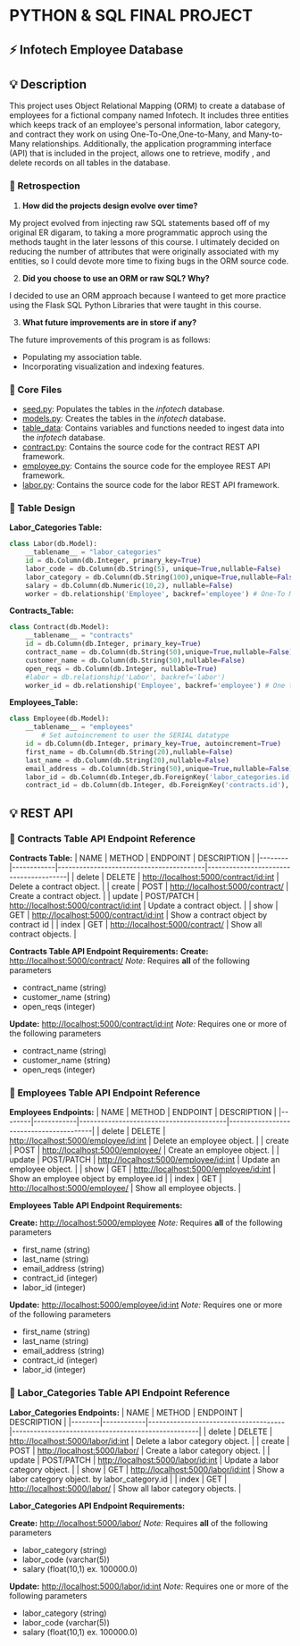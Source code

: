 # PYTHON & SQL FINAL PROJECT

## ⚡ Infotech Employee Database

## 💡 Description

This project uses Object Relational Mapping (ORM) to create a database of employees for a fictional company
named Infotech. It includes three entities which keeps track of an employee's personal information, labor category,
and contract they work on using One-To-One,One-to-Many, and Many-to-Many relationships. Additionally, the application
programming interface (API) that is included in the project, allows one to retrieve, modify , and delete records on all tables 
in the database.

### 🤔 Retrospection

1. **How did the projects design evolve over time?**

My project evolved from injecting raw SQL statements based off of my original ER digaram, to taking a more programmatic approch using
the methods taught in the later lessons of this course. I ultimately decided on reducing the number of attributes that were
originally associated with my entities, so I could devote more time to fixing bugs in the ORM source code.

2. **Did you choose to use an ORM or raw SQL? Why?**

I decided to use an ORM approach because I wanteed to get more practice using the Flask SQL Python Libraries that were taught in this course.

3. **What future improvements are in store if any?**

The future improvements of this program is as follows:

* Populating my association table.
* Incorporating visualization and indexing features.

### 📁 Core Files

* [seed.py](seed.py): Populates the tables in the *infotech* database.
* [models.py](infotech/src/models.py): Creates the tables in the *infotech* database.
* [table_data](infotech/src/table_data.py): Contains variables and functions needed to ingest data into the *infotech* database.
* [contract.py](infotech/src/api/contract.py): Contains the source code for the contract REST API framework.
* [employee.py](infotech/src/api/employee.py): Contains the source code for the employee REST API framework.
* [labor.py](infotech/src/api/labor.py): Contains the source code for the labor REST API framework.

### 📝 Table Design

**Labor_Categories Table:**

```python
class Labor(db.Model):
    __tablename__ = "labor_categories"
    id = db.Column(db.Integer, primary_key=True)
    labor_code = db.Column(db.String(5), unique=True,nullable=False)
    labor_category = db.Column(db.String(100),unique=True,nullable=False)
    salary = db.Column(db.Numeric(10,2), nullable=False)
    worker = db.relationship('Employee', backref='employee') # One-To Many Relationship
```

**Contracts_Table:**

```python
class Contract(db.Model):
    __tablename__ = "contracts"
    id = db.Column(db.Integer, primary_key=True)
    contract_name = db.Column(db.String(50),unique=True,nullable=False)
    customer_name = db.Column(db.String(50),nullable=False)
    open_reqs = db.Column(db.Integer, nullable=True)
    #labor = db.relationship('Labor', backref='labor')
    worker_id = db.relationship('Employee', backref='employee') # One to One Relationship
```

**Employees_Table:**

```python
class Employee(db.Model):
    __tablename__ = "employees"
        # Set autoincrement to user the SERIAL datatype
    id = db.Column(db.Integer, primary_key=True, autoincrement=True)
    first_name = db.Column(db.String(20),nullable=False)
    last_name = db.Column(db.String(20),nullable=False)
    email_address = db.Column(db.String(50),unique=True,nullable=False)
    labor_id = db.Column(db.Integer,db.ForeignKey('labor_categories.id'), nullable=False)
    contract_id = db.Column(db.Integer, db.ForeignKey('contracts.id'), nullable=False) # One-to-One-relationship
```

## 💡 REST API

### 📝 Contracts Table API Endpoint Reference

**Contracts Table:**
| NAME   | METHOD     | ENDPOINT                                | DESCRIPTION                           |
|--------|------------|-----------------------------------------|---------------------------------------|
| delete | DELETE     | <http://localhost:5000/contract/><id:int> | Delete a contract object.             |
| create | POST       | <http://localhost:5000/contract/>         | Create a contract object.             |
| update | POST/PATCH | <http://localhost:5000/contract/><id:int> | Update a contract object.             |
| show   | GET        | <http://localhost:5000/contract/><id:int> | Show a contract object by contract id |
| index  | GET        | <http://localhost:5000/contract/>         | Show all contract objects.            |

**Contracts Table API Endpoint Requirements:**
**Create:** <http://localhost:5000/contract/>
 *Note:* Requires **all** of the following parameters

* contract_name (string)
* customer_name (string)
* open_reqs (integer)

**Update:** <http://localhost:5000/contract/><id:int>
 *Note:* Requires one or more of the following parameters

* contract_name (string)
* customer_name (string)
* open_reqs (integer)

### 📝 Employees Table API Endpoint Reference

**Employees Endpoints:**
| NAME   | METHOD     | ENDPOINT                                | DESCRIPTION                            |
|--------|------------|-----------------------------------------|----------------------------------------|
| delete | DELETE     | <http://localhost:5000/employee/><id:int> | Delete an employee object.             |
| create | POST       | <http://localhost:5000/employee/>         | Create an employee object.             |
| update | POST/PATCH | <http://localhost:5000/employee/><id:int> | Update an employee object.             |
| show   | GET        | <http://localhost:5000/employee/><id:int> | Show an employee object by employee.id |
| index  | GET        | <http://localhost:5000/employee/>         | Show all employee objects.             |

**Employees Table API Endpoint Requirements:**

**Create:** <http://localhost:5000/employee>
 *Note:* Requires **all** of the following parameters

* first_name (string)
* last_name (string)
* email_address (string)
* contract_id (integer)
* labor_id (integer)

**Update:** <http://localhost:5000/employee/><id:int>
 *Note:* Requires one or more of the following parameters

* first_name (string)
* last_name (string)
* email_address (string)
* contract_id (integer)
* labor_id (integer)

### 📝 Labor_Categories Table API Endpoint Reference

**Labor_Categories Endpoints:**
| NAME   | METHOD     | ENDPOINT                             | DESCRIPTION                                        |
|--------|------------|--------------------------------------|----------------------------------------------------|
| delete | DELETE     | <http://localhost:5000/labor/><id:int> | Delete a labor category object.                    |
| create | POST       | <http://localhost:5000/labor/>         | Create a labor category object.                    |
| update | POST/PATCH | <http://localhost:5000/labor/><id:int> | Update a labor category object.                    |
| show   | GET        | <http://localhost:5000/labor/><id:int> | Show a labor category object. by labor_category.id |
| index  | GET        | <http://localhost:5000/labor/>         | Show all labor category objects.                   |

**Labor_Categories API Endpoint Requirements:**

**Create:** <http://localhost:5000/labor/>
 *Note:* Requires **all** of the following parameters

* labor_category (string)
* labor_code (varchar(5))
* salary (float(10,1) ex. 100000.0)

**Update:** <http://localhost:5000/labor/><id:int>
 *Note:* Requires one or more of the following parameters

* labor_category (string)
* labor_code (varchar(5))
* salary (float(10,1) ex. 100000.0)
